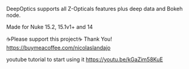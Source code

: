 DeepOptics supports all Z-Opticals features plus deep data and Bokeh node.

Made for Nuke 15.2, 15.1v1+ and 14

☕Please support this project☕ Thank You! https://buymeacoffee.com/nicolaslandajo

youtube tutorial to start using it
https://youtu.be/kGaZim58KuE

